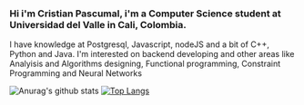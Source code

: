### Hi i'm Cristian Pascumal, i'm a Computer Science student at Universidad del Valle in Cali, Colombia.

I have knowledge at Postgresql, Javascript, nodeJS and a bit of C++, Python and Java. I'm interested on backend developing and other areas like Analyisis and Algorithms designing, Functional programming, Constraint Programming and Neural Networks 

<!--
**Pascu999/Pascu999** is a ✨ _special_ ✨ repository because its `README.md` (this file) appears on your GitHub profile.

Here are some ideas to get you started:

- 🔭 I’m currently working on ...
- 🌱 I’m currently learning ...
- 👯 I’m looking to collaborate on ...
- 🤔 I’m looking for help with ...
- 💬 Ask me about ...
- 📫 How to reach me: ...
- 😄 Pronouns: ...
- ⚡ Fun fact: ...
-->

![Anurag's github stats](https://github-readme-stats.vercel.app/api?username=Pascu999&show_icons=true&theme=radical&count_private=true) [![Top Langs](https://github-readme-stats.vercel.app/api/top-langs/?username=Pascu999)](https://github.com/anuraghazra/github-readme-stats)
